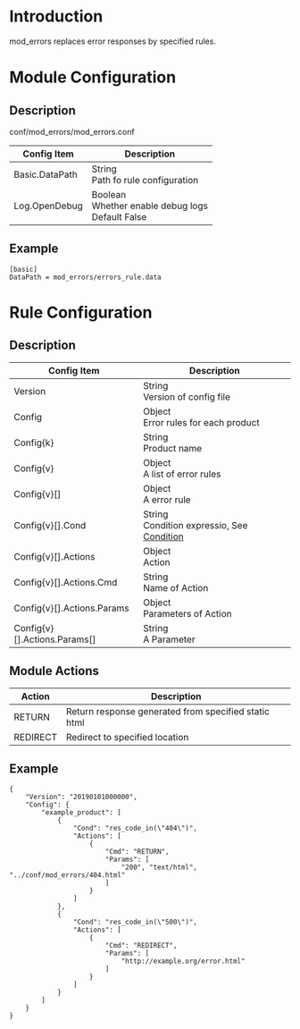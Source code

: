 # Introduction

mod_errors replaces error responses by specified rules.

# Module Configuration
## Description
conf/mod_errors/mod_errors.conf

| Config Item          | Description                                 |
| ---------------------| ------------------------------------------- |
| Basic.DataPath       | String<br>Path fo rule configuration |
| Log.OpenDebug        | Boolean<br>Whether enable debug logs<br>Default False |

## Example
```
[basic]
DataPath = mod_errors/errors_rule.data
```

# Rule Configuration
## Description 

| Config Item | Description                                                |
| ----------- | ---------------------------------------------------------- |
| Version | String<br>Version of config file |
| Config | Object<br>Error rules for each product |
| Config{k} | String<br>Product name |
| Config{v} | Object<br> A list of error rules |
| Config{v}[] | Object<br>A error rule |
| Config{v}[].Cond | String<br>Condition expressio, See [Condition](../../condition/condition_grammar.md) |
| Config{v}[].Actions | Object<br>Action |
| Config{v}[].Actions.Cmd | String<br>Name of Action |
| Config{v}[].Actions.Params | Object<br>Parameters of Action |
| Config{v}[].Actions.Params[] | String<br>A Parameter |

## Module Actions
| Action   | Description            |
| -------- | ---------------------- |
| RETURN   | Return response generated from specified static html |
| REDIRECT | Redirect to specified location |

## Example
```
{
    "Version": "20190101000000",
    "Config": {
        "example_product": [
            {
                "Cond": "res_code_in(\"404\")",
                "Actions": [
                    {
                        "Cmd": "RETURN",
                        "Params": [
                            "200", "text/html", "../conf/mod_errors/404.html"
                        ]
                    }
                ]
            },
            {
                "Cond": "res_code_in(\"500\")",
                "Actions": [
                    {
                        "Cmd": "REDIRECT",
                        "Params": [
                            "http://example.org/error.html"
                        ]
                    }
                ]
            }
        ]
    }
}
```

